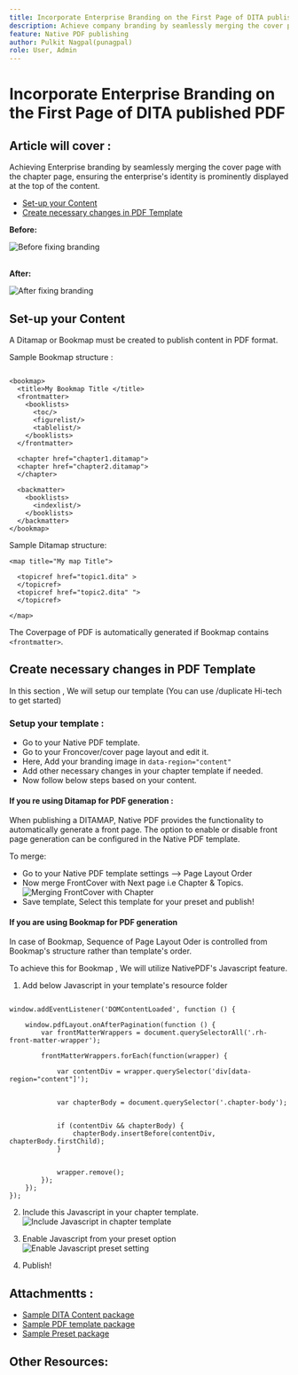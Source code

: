 ```yaml
---
title: Incorporate Enterprise Branding on the First Page of DITA published PDF
description: Achieve company branding by seamlessly merging the cover page with the chapter page, ensuring the enterprise's identity is prominently displayed at the top of the content.
feature: Native PDF publishing
author: Pulkit Nagpal(punagpal)
role: User, Admin
---
```

# Incorporate Enterprise Branding on the First Page of DITA published PDF

## Article will cover : 

Achieving Enterprise branding by seamlessly merging the cover page with the chapter page, ensuring the enterprise's identity is prominently displayed at the top of the content.

-   [Set-up your Content](#set-up-your-content)
-   [Create necessary changes in PDF  Template](#create-necessary-changes-in-pdf-template)

**Before:**

![Before fixing branding](../assets/publishing/branding-image1.png)
<br>
<br>

**After:**

![After fixing branding](../assets/publishing/branding-image2.png)

## Set-up your Content

A Ditamap or Bookmap must be created to publish content in PDF format.

Sample Bookmap structure :

```

<bookmap>
  <title>My Bookmap Title </title>
  <frontmatter>
    <booklists>
      <toc/>
      <figurelist/>
      <tablelist/>
    </booklists>
  </frontmatter>

  <chapter href="chapter1.ditamap">
  <chapter href="chapter2.ditamap">
  </chapter>

  <backmatter>
    <booklists>
      <indexlist/>
    </booklists>
  </backmatter>
</bookmap>

```
Sample Ditamap structure:
```
<map title="My map Title">

  <topicref href="topic1.dita" >
  </topicref>
  <topicref href="topic2.dita" ">
  </topicref>
  
</map>
```

The Coverpage of PDF is  automatically generated if Bookmap contains `<frontmatter>`.


## Create necessary changes in PDF Template

In this section , We will setup our template (You can use /duplicate Hi-tech to get started)

### Setup your template :
- Go to your Native PDF template.
- Go to your Froncover/cover page layout and edit it.
- Here, Add your branding image  in `data-region="content"`
- Add other necessary changes in your chapter template if needed.
- Now follow below steps based on your content.


#### If you re using Ditamap for PDF generation :

When publishing a DITAMAP, Native PDF provides the functionality to automatically generate a front page. The option to enable or disable front page generation can be configured in the Native PDF template.

To merge:
- Go to your Native PDF template settings --> Page Layout Order
- Now merge FrontCover with Next page i.e Chapter & Topics.
![Merging FrontCover with Chapter](../assets/publishing/branding-image3.png)
- Save template, Select this template for your preset and publish!


#### If you are using Bookmap for PDF generation 

In case of Bookmap, Sequence of Page Layout Oder is controlled from Bookmap's  structure rather than template's order.

To achieve this for Bookmap , We will utilize NativePDF's Javascript feature.

1.  Add below Javascript in your template's resource folder 

```

window.addEventListener('DOMContentLoaded', function () {

    window.pdfLayout.onAfterPagination(function () {
        var frontMatterWrappers = document.querySelectorAll('.rh-front-matter-wrapper');

        frontMatterWrappers.forEach(function(wrapper) {
         
            var contentDiv = wrapper.querySelector('div[data-region="content"]');

      
            var chapterBody = document.querySelector('.chapter-body');

        
            if (contentDiv && chapterBody) {
                chapterBody.insertBefore(contentDiv, chapterBody.firstChild);
            }

           
            wrapper.remove();
        });
    });
});

```

2.  Include this Javascript in your chapter template.
![Include Javascript in chapter template ](../assets/publishing/branding-image4.png)

3. Enable Javascript from your preset option
![Enable Javascript preset setting](../assets/publishing/branding-image5.png)

4. Publish!

## Attachmentts :

- [Sample DITA Content package](../assets/publishing/Sample-content-package.zip)
- [Sample PDF template package](../assets/publishing/NativePDF_DemoTemplate.zip)
- [Sample Preset package](../assets/publishing/Preset_Package.zip)


## Other Resources:


